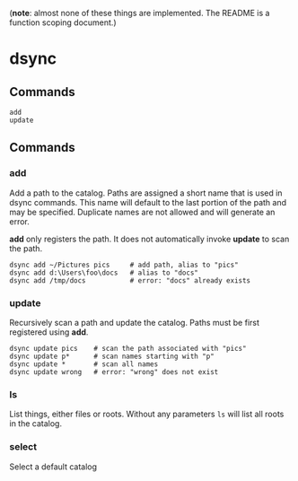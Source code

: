 (**note**: almost none of these things are implemented. The README is a function scoping document.)

# dsync

## Commands
```
add
update

```

## Commands

### add
Add a path to the catalog. Paths are assigned a short name that is used in dsync commands. This name will default to the last portion of the path and may be specified. Duplicate names are not allowed and will generate an error.

**add** only registers the path. It does not automatically invoke **update** to scan the path.

```
dsync add ~/Pictures pics     # add path, alias to "pics"
dsync add d:\Users\foo\docs   # alias to "docs"
dsync add /tmp/docs           # error: "docs" already exists
```

### update
Recursively scan a path and update the catalog. Paths must be first registered using **add**.

```
dsync update pics    # scan the path associated with "pics"
dsync update p*      # scan names starting with "p"
dsync update *       # scan all names
dsync update wrong   # error: "wrong" does not exist
```

### ls
List things, either files or roots. Without any parameters `ls` will list all roots in the catalog.

### select
Select a default catalog
